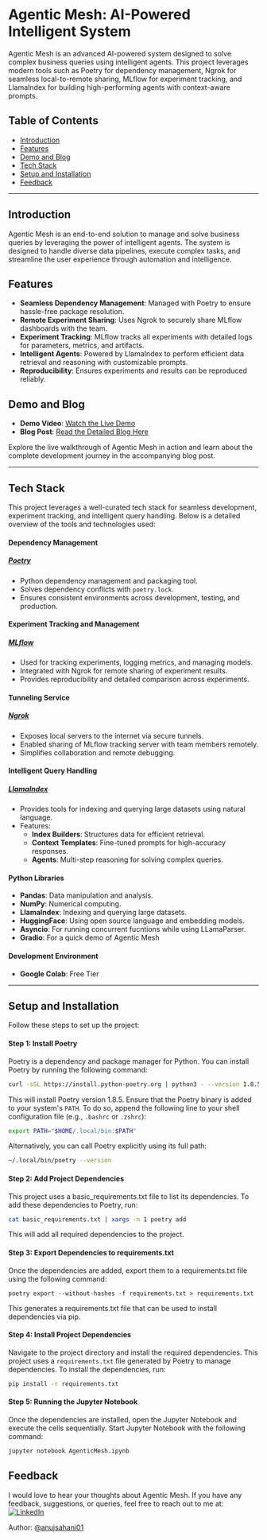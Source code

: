 # Agentic Mesh: AI-Powered Intelligent System

Agentic Mesh is an advanced AI-powered system designed to solve complex business queries using intelligent agents. This project leverages modern tools such as Poetry for dependency management, Ngrok for seamless local-to-remote sharing, MLflow for experiment tracking, and LlamaIndex for building high-performing agents with context-aware prompts.

## Table of Contents

- [Introduction](#introduction)
- [Features](#features)
- [Demo and Blog](#demo-and-blog)
- [Tech Stack](#tech-stack)
- [Setup and Installation](#setup-and-installation)
- [Feedback](#feedback)

---

## Introduction

Agentic Mesh is an end-to-end solution to manage and solve business queries by leveraging the power of intelligent agents. The system is designed to handle diverse data pipelines, execute complex tasks, and streamline the user experience through automation and intelligence.



## Features

- **Seamless Dependency Management**: Managed with Poetry to ensure hassle-free package resolution.
- **Remote Experiment Sharing**: Uses Ngrok to securely share MLflow dashboards with the team.
- **Experiment Tracking**: MLflow tracks all experiments with detailed logs for parameters, metrics, and artifacts.
- **Intelligent Agents**: Powered by LlamaIndex to perform efficient data retrieval and reasoning with customizable prompts.
- **Reproducibility**: Ensures experiments and results can be reproduced reliably.


## Demo and Blog

- **Demo Video**: [Watch the Live Demo](https://github.com/user-attachments/assets/10c1bac6-d5e4-47da-aa4b-7e6a5ea245e8)
- **Blog Post**: [Read the Detailed Blog Here]([https://your-blog-link.com](https://sahaniiianuj.medium.com/agentic-mesh-e030d3576d86))

Explore the live walkthrough of Agentic Mesh in action and learn about the complete development journey in the accompanying blog post.

---

## Tech Stack

This project leverages a well-curated tech stack for seamless development, experiment tracking, and intelligent query handling. Below is a detailed overview of the tools and technologies used:

#### **Dependency Management**
##### [Poetry](https://python-poetry.org/)
- Python dependency management and packaging tool.
- Solves dependency conflicts with `poetry.lock`.
- Ensures consistent environments across development, testing, and production.

#### **Experiment Tracking and Management**
##### [MLflow](https://mlflow.org/)
- Used for tracking experiments, logging metrics, and managing models.
- Integrated with Ngrok for remote sharing of experiment results.
- Provides reproducibility and detailed comparison across experiments.

#### **Tunneling Service**
##### [Ngrok](https://ngrok.com/)
- Exposes local servers to the internet via secure tunnels.
- Enabled sharing of MLflow tracking server with team members remotely.
- Simplifies collaboration and remote debugging.

#### **Intelligent Query Handling**
##### [LlamaIndex](https://docs.llamaindex.ai/en/stable/)
- Provides tools for indexing and querying large datasets using natural language.
- Features:
  - **Index Builders**: Structures data for efficient retrieval.
  - **Context Templates**: Fine-tuned prompts for high-accuracy responses.
  - **Agents**: Multi-step reasoning for solving complex queries.

#### **Python Libraries**
- **Pandas**: Data manipulation and analysis.
- **NumPy**: Numerical computing.
- **LlamaIndex**: Indexing and querying large datasets.
- **HuggingFace**: Using open source language and embedding models.
- **Asyncio**: For running concurrent fucntions while using LLamaParser.
- **Gradio**: For a quick demo of Agentic Mesh

#### **Development Environment**
- **Google Colab**: Free Tier

---

## Setup and Installation

Follow these steps to set up the project:

#### Step 1: Install Poetry

Poetry is a dependency and package manager for Python. You can install Poetry by running the following command:

```bash
curl -sSL https://install.python-poetry.org | python3 - --version 1.8.5
```

This will install Poetry version 1.8.5. Ensure that the Poetry binary is added to your system's `PATH`. To do so, append the following line to your shell configuration file (e.g., `.bashrc` or `.zshrc`):

```bash
export PATH="$HOME/.local/bin:$PATH"
```

Alternatively, you can call Poetry explicitly using its full path:

```bash
~/.local/bin/poetry --version
```

#### Step 2: Add Project Dependencies

This project uses a basic_requirements.txt file to list its dependencies. To add these dependencies to Poetry, run:

```bash
cat basic_requirements.txt | xargs -n 1 poetry add
```
This will add all required dependencies to the project.

#### Step 3: Export Dependencies to requirements.txt

Once the dependencies are added, export them to a requirements.txt file using the following command:

```
poetry export --without-hashes -f requirements.txt > requirements.txt
```
This generates a requirements.txt file that can be used to install dependencies via pip.


#### Step 4: Install Project Dependencies

Navigate to the project directory and install the required dependencies. This project uses a `requirements.txt` file generated by Poetry to manage dependencies. To install the dependencies, run:

```bash
pip install -r requirements.txt
```

#### Step 5: Running the Jupyter Notebook

Once the dependencies are installed, open the Jupyter Notebook and execute the cells sequentially. Start Jupyter Notebook with the following command:

```bash
jupyter notebook AgenticMesh.ipynb
```



## Feedback

I would love to hear your thoughts about Agentic Mesh. If you have any feedback, suggestions, or queries, feel free to reach out to me at: [![LinkedIn](https://img.shields.io/badge/LinkedIn-%230077B5.svg?logo=linkedin&logoColor=white)](https://linkedin.com/in/anuj-sahani-34363725b) 

Author: [@anujsahani01](https://github.com/anujsahani01)
